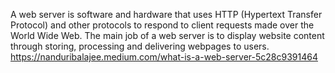 A web server is software and hardware that uses HTTP (Hypertext Transfer Protocol) and other protocols to respond to client requests made over the World Wide Web. The main job of a web server is to display website content through storing, processing and delivering webpages to users.
https://nanduribalajee.medium.com/what-is-a-web-server-5c28c9391464